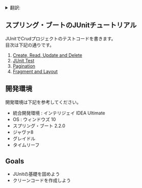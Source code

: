 <details>
<summary>翻訳:</summary>
  
* [English](/README.md)  
* [한국어](/translations/README-kr.md)

</details>
  
## スプリング・ブートのJUnitチュートリアル
JUnitでCrudプロジェクトのテストコードを書きます。   
目次は下記の通りです。  
1. [Create, Read, Update and Delete](https://github.com/hong-il/springboot-thymeleaf-jpa-crud)
2. [JUnit Test](https://github.com/hong-il/springboot-thymeleaf-jpa-junit)
3. [Pagination](https://github.com/hong-il/springboot-thymeleaf-jpa-pagination)
4. [Fragment and Layout](https://github.com/hong-il/springboot-thymeleaf-jpa-fragment)  
## 開発環境  
開発環境は下記を参考してください。  
* 統合開発環境 : インテリジェイ IDEA Ultimate
* OS : ウィンドウズ 10
* スプリング・ブート 2.2.0
* ジャヴァ8
* グレイドル
* タイムリーフ  
## Goals  
* JUnitの基礎を固めよう  
* クリーンコードを作成しよう
